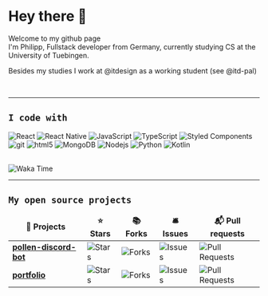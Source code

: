 # Hey there 👋 

<p>Welcome to my github page <br /> I'm Philipp, Fullstack developer from Germany, currently studying CS at the University of Tuebingen.</p>
<p>Besides my studies I work at @itdesign as a working student (see @itd-pal)</p>
<br>

---------------------------------------------------------------------------------------------------------

## `I code with`

<p>
  <img alt="React" src="https://img.shields.io/badge/-React-45b8d8?style=flat-square&logo=react&logoColor=white" />
  <img alt="React Native" src="https://img.shields.io/badge/-ReactNative-212121?style=flat-square&logo=react&logoColor=6ad4f1" />
  <img alt="JavaScript" src="https://img.shields.io/badge/-JavaScript-f7e018?style=flat-square&logo=Javascript&logoColor=000000" />
  <img alt="TypeScript" src="https://img.shields.io/badge/-TypeScript-2f74c0?style=flat-square&logo=Typescript&logoColor=ffffff" />	
  <img alt="Styled Components" src="https://img.shields.io/badge/-Styled_Components-db7092?style=flat-square&logo=styled-components&logoColor=white" />
  <img alt="git" src="https://img.shields.io/badge/-Git-F05032?style=flat-square&logo=git&logoColor=white" />
  <img alt="html5" src="https://img.shields.io/badge/-HTML5-E34F26?style=flat-square&logo=html5&logoColor=white" />
  <img alt="MongoDB" src="https://img.shields.io/badge/-MongoDB-13aa52?style=flat-square&logo=mongodb&logoColor=white" />
  <img alt="Nodejs" src="https://img.shields.io/badge/-Nodejs-43853d?style=flat-square&logo=Node.js&logoColor=white" />
  <img alt="Python" src="https://img.shields.io/badge/-Python-ffd343?style=flat-square&logo=Python&logoColor=black" />
  <img alt="Kotlin" src="https://img.shields.io/badge/-Kotlin-ed842c?style=flat-square&logo=Kotlin&logoColor=white" />
	
</p>
<br>
<img alt="Waka Time" src="https://wakatime.com/badge/user/ce3d184e-b7a6-4226-b492-700d7ceb5653.svg" alt="Total time coded since May 27 2021" />
<br>

---------------------------------------------------------------------------------------------------------

## `My open source projects`

<table>
  <thead align="center">
    <tr border: none;>
      <td><b>🚀 Projects</b></td>
      <td><b>⭐ Stars</b></td>
      <td><b>📚 Forks</b></td>
      <td><b>🛎 Issues</b></td>
      <td><b>📬 Pull requests</b></td>
    </tr>
  </thead>
  <tbody>
    <tr>
      <td><a href="https://github.com/coolusaHD/pollen-discord-bot"><b>pollen-discord-bot</b></a></td>
      <td><img alt="Stars" src="https://img.shields.io/github/stars/coolusaHD/pollen-discord-bot?style=flat-square&labelColor=343b41"/></td>
      <td><img alt="Forks" src="https://img.shields.io/github/forks/coolusaHD/pollen-discord-bot?style=flat-square&labelColor=343b41"/></td>
      <td><img alt="Issues" src="https://img.shields.io/github/issues/coolusaHD/pollen-discord-bot?style=flat-square&labelColor=343b41"/></td>
      <td><img alt="Pull Requests" src="https://img.shields.io/github/issues-pr/coolusaHD/pollen-discord-bot?style=flat-square&labelColor=343b41"/></td>
    </tr>
    <tr>
      <td><a href="https://github.com/coolusaHD/portfolio"><b>portfolio</b></a></td>
      <td><img alt="Stars" src="https://img.shields.io/github/stars/coolusaHD/portfolio?style=flat-square&labelColor=343b41"/></td>
      <td><img alt="Forks" src="https://img.shields.io/github/forks/coolusaHD/portfolio?style=flat-square&labelColor=343b41"/></td>
      <td><img alt="Issues" src="https://img.shields.io/github/issues/coolusaHD/portfolio?style=flat-square&labelColor=343b41"/></td>
      <td><img alt="Pull Requests" src="https://img.shields.io/github/issues-pr/coolusaHD/portfolio?style=flat-square&labelColor=343b41"/></td>
    </tr>
	
  </tbody>
</table>
